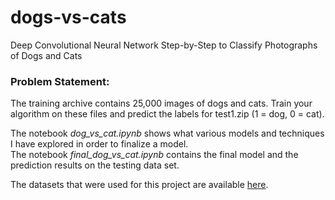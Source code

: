 # dogs-vs-cats
Deep Convolutional Neural Network Step-by-Step to Classify Photographs of Dogs and Cats

### Problem Statement:

The training archive contains 25,000 images of dogs and cats. Train your algorithm on these files and predict the labels for test1.zip (1 = dog, 0 = cat).

The notebook *dog_vs_cat.ipynb* shows what various models and techniques I have explored in order to finalize a model.  
The notebook *final_dog_vs_cat.ipynb* contains the final model and the prediction results on the testing data set.

The datasets that were used for this project are available [here](https://www.kaggle.com/c/dogs-vs-cats).

